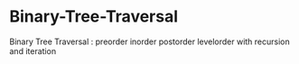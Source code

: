 # Binary-Tree-Traversal
Binary Tree Traversal : preorder inorder postorder levelorder with recursion and iteration
